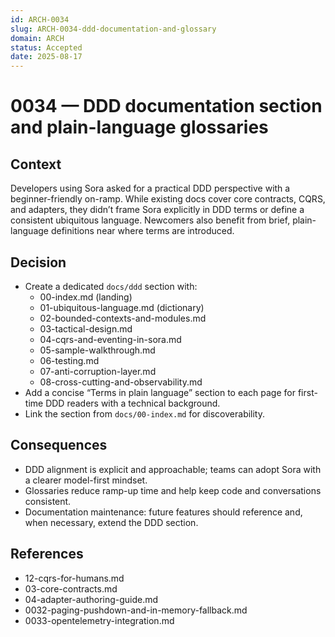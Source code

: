 ```yaml
---
id: ARCH-0034
slug: ARCH-0034-ddd-documentation-and-glossary
domain: ARCH
status: Accepted
date: 2025-08-17
---
```


# 0034 — DDD documentation section and plain-language glossaries

 

## Context
Developers using Sora asked for a practical DDD perspective with a beginner-friendly on-ramp. While existing docs cover core contracts, CQRS, and adapters, they didn’t frame Sora explicitly in DDD terms or define a consistent ubiquitous language. Newcomers also benefit from brief, plain-language definitions near where terms are introduced.

## Decision
- Create a dedicated `docs/ddd` section with:
  - 00-index.md (landing)
  - 01-ubiquitous-language.md (dictionary)
  - 02-bounded-contexts-and-modules.md
  - 03-tactical-design.md
  - 04-cqrs-and-eventing-in-sora.md
  - 05-sample-walkthrough.md
  - 06-testing.md
  - 07-anti-corruption-layer.md
  - 08-cross-cutting-and-observability.md
- Add a concise “Terms in plain language” section to each page for first-time DDD readers with a technical background.
- Link the section from `docs/00-index.md` for discoverability.

## Consequences
- DDD alignment is explicit and approachable; teams can adopt Sora with a clearer model-first mindset.
- Glossaries reduce ramp-up time and help keep code and conversations consistent.
- Documentation maintenance: future features should reference and, when necessary, extend the DDD section.

## References
- 12-cqrs-for-humans.md
- 03-core-contracts.md
- 04-adapter-authoring-guide.md
- 0032-paging-pushdown-and-in-memory-fallback.md
- 0033-opentelemetry-integration.md
